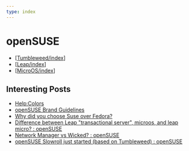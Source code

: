 ```yaml
---
type: index
---
```


# openSUSE

- [[Tumbleweed/index]]
- [[Leap/index]]
- [[MicroOS/index]]

## Interesting Posts

- [Help:Colors](https://en.opensuse.org/Help:Colors)
- [openSUSE Brand Guidelines](https://opensuse.github.io/branding-guidelines/)
- [Why did you choose Suse over Fedora?](https://www.reddit.com/r/openSUSE/comments/10rk7wn/why_did_you_choose_suse_over_fedora/)
- [Difference between Leap "transactional server", microos, and leap micro? : openSUSE](https://www.reddit.com/r/openSUSE/comments/x81vvs/difference_between_leap_transactional_server/)
- [Network Manager vs Wicked? : openSUSE](https://www.reddit.com/r/openSUSE/comments/138wz5z/network_manager_vs_wicked/)
- [openSUSE Slowroll just started (based on Tumbleweed) : openSUSE](https://www.reddit.com/r/openSUSE/comments/16fqnoa/opensuse_slowroll_just_started_based_on_tumbleweed/)

[//begin]: # "Autogenerated link references for markdown compatibility"
[Tumbleweed/index]: Tumbleweed/index.md "openSUSE Tumbleweed"
[Leap/index]: Leap/index.md "openSUSE Leap"
[MicroOS/index]: MicroOS/index.md "openSUSE MicroOS"
[//end]: # "Autogenerated link references"
